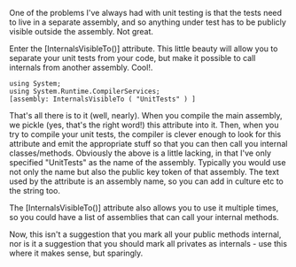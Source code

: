 One of the problems I've always had with unit testing is that the tests need to
live in a separate assembly, and so anything under test has to be publicly
visible outside the assembly. Not great.

Enter the [InternalsVisibleTo()] attribute. This little beauty will allow you
to separate your unit tests from your code, but make it possible to call
internals from another assembly. Cool!.

    using System; 
    using System.Runtime.CompilerServices;
    [assembly: InternalsVisibleTo ( "UnitTests" ) ] 
    
That's all there is to it (well, nearly). When you compile the main assembly,
we pickle (yes, that's the right word!) this attribute into it. Then, when you
try to compile your unit tests, the compiler is clever enough to look for this
attribute and emit the appropriate stuff so that you can then call you internal
classes/methods.  Obviously the above is a little lacking, in that I've only
specified "UnitTests" as the name of the assembly. Typically you would use not
only the name but also the public key token of that assembly. The text used by
the attribute is an assembly name, so you can add in culture etc to the string
too.

The [InternalsVisibleTo()] attribute also allows you to use it multiple times,
so you could have a list of assemblies that can call your internal methods.

Now, this isn't a suggestion that you mark all your public methods internal,
nor is it a suggestion that you should mark all privates as internals - use
this where it makes sense, but sparingly.
